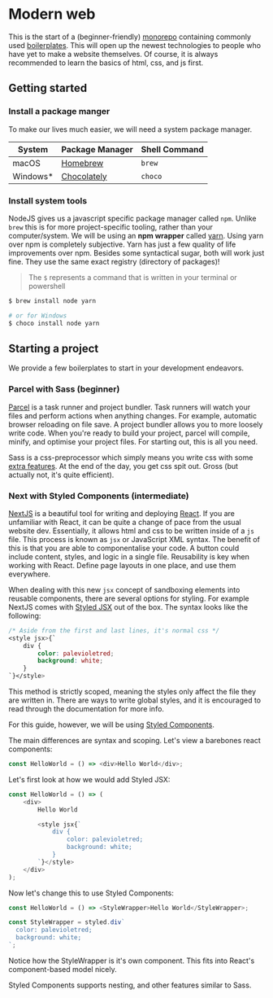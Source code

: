 # Modern web

This is the start of a (beginner-friendly) [monorepo](https://en.wikipedia.org/wiki/Monorepo) containing commonly used [boilerplates](https://en.wikipedia.org/wiki/Boilerplate_code). This will open up the newest technologies to people who have yet to make a website themselves. Of course, it is always recommended to learn the basics of html, css, and js first.

## Getting started

### Install a package manger

To make our lives much easier, we will need a system package manager.

| System    | Package Manager                       | Shell Command |
| --------- | ------------------------------------- | ------------- |
| macOS     | [Homebrew](https://brew.sh)           | `brew`        |
| Windows\* | [Chocolately](https://chocolatey.org) | `choco`       |

### Install system tools

NodeJS gives us a javascript specific package manager called `npm`. Unlike `brew` this is for more project-specific tooling, rather than your computer/system. We will be using an **npm wrapper** called [yarn](https://yarnpkg.com/en/). Using yarn over npm is completely subjective. Yarn has just a few quality of life improvements over npm. Besides some syntactical sugar, both will work just fine. They use the same exact registry (directory of packages)!

> The `$` represents a command that is written in your terminal or powershell

```sh
$ brew install node yarn

# or for Windows
$ choco install node yarn
```

## Starting a project

We provide a few boilerplates to start in your development endeavors.

### Parcel with Sass (beginner)

[Parcel](https://parceljs.org) is a task runner and project bundler. Task runners will watch your files and perform actions when anything changes. For example, automatic browser reloading on file save. A project bundler allows you to more loosely write code. When you're ready to build your project, parcel will compile, minify, and optimise your project files. For starting out, this is all you need.

Sass is a css-preprocessor which simply means you write css with some [extra features](https://raygun.com/blog/10-reasons-css-preprocessor/). At the end of the day, you get css spit out. Gross (but actually not, it's quite efficient).

### Next with Styled Components (intermediate)

[NextJS](https://nextjs.org) is a beautiful tool for writing and deploying [React](https://reactjs.org). If you are unfamiliar with React, it can be quite a change of pace from the usual website dev. Essentially, it allows html and css to be written inside of a `js` file. This process is known as `jsx` or JavaScript XML syntax. The benefit of this is that you are able to componentalise your code. A button could include content, styles, and logic in a single file. Reusability is key when working with React. Define page layouts in one place, and use them everywhere.

When dealing with this new `jsx` concept of sandboxing elements into reusable components, there are several options for styling. For example NextJS comes with [Styled JSX](https://github.com/zeit/styled-jsx) out of the box. The syntax looks like the following:

```css
/* Aside from the first and last lines, it's normal css */
<style jsx>{`
    div {
        color: palevioletred;
        background: white;
    }
`}</style>
```

This method is strictly scoped, meaning the styles only affect the file they are written in. There are ways to write global styles, and it is encouraged to read through the documentation for more info.

For this guide, however, we will be using [Styled Components](https://www.styled-components.com).

The main differences are syntax and scoping. Let's view a barebones react components:

```js
const HelloWorld = () => <div>Hello World</div>;
```

Let's first look at how we would add Styled JSX:

```js
const HelloWorld = () => (
    <div>
        Hello World

        <style jsx{`
            div {
                color: palevioletred;
                background: white;
            }
        `}</style>
    </div>
);
```

Now let's change this to use Styled Components:

```js
const HelloWorld = () => <StyleWrapper>Hello World</StyleWrapper>;

const StyleWrapper = styled.div`
  color: palevioletred;
  background: white;
`;
```

Notice how the StyleWrapper is it's own component. This fits into React's component-based model nicely.

Styled Components supports nesting, and other features similar to Sass.
